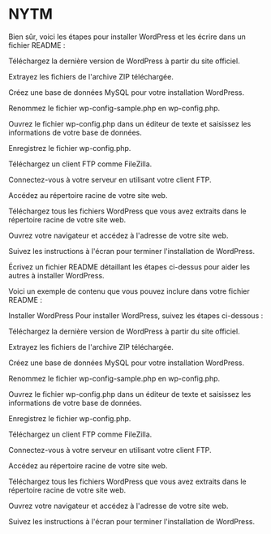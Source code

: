 # NYTM
Bien sûr, voici les étapes pour installer WordPress et les écrire dans un fichier README :

Téléchargez la dernière version de WordPress à partir du site officiel.

Extrayez les fichiers de l'archive ZIP téléchargée.

Créez une base de données MySQL pour votre installation WordPress.

Renommez le fichier wp-config-sample.php en wp-config.php.

Ouvrez le fichier wp-config.php dans un éditeur de texte et saisissez les informations de votre base de données.

Enregistrez le fichier wp-config.php.

Téléchargez un client FTP comme FileZilla.

Connectez-vous à votre serveur en utilisant votre client FTP.

Accédez au répertoire racine de votre site web.

Téléchargez tous les fichiers WordPress que vous avez extraits dans le répertoire racine de votre site web.

Ouvrez votre navigateur et accédez à l'adresse de votre site web.

Suivez les instructions à l'écran pour terminer l'installation de WordPress.

Écrivez un fichier README détaillant les étapes ci-dessus pour aider les autres à installer WordPress.

Voici un exemple de contenu que vous pouvez inclure dans votre fichier README :

Installer WordPress
Pour installer WordPress, suivez les étapes ci-dessous :

Téléchargez la dernière version de WordPress à partir du site officiel.

Extrayez les fichiers de l'archive ZIP téléchargée.

Créez une base de données MySQL pour votre installation WordPress.

Renommez le fichier wp-config-sample.php en wp-config.php.

Ouvrez le fichier wp-config.php dans un éditeur de texte et saisissez les informations de votre base de données.

Enregistrez le fichier wp-config.php.

Téléchargez un client FTP comme FileZilla.

Connectez-vous à votre serveur en utilisant votre client FTP.

Accédez au répertoire racine de votre site web.

Téléchargez tous les fichiers WordPress que vous avez extraits dans le répertoire racine de votre site web.

Ouvrez votre navigateur et accédez à l'adresse de votre site web.

Suivez les instructions à l'écran pour terminer l'installation de WordPress.
